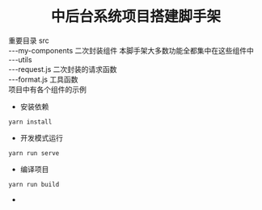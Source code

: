 <h1 align="center">中后台系统项目搭建脚手架</h1>
<div >
 重要目录
 src
 <div>
    ---my-components 二次封装组件 本脚手架大多数功能全都集中在这些组件中 
  </div>
 <div>---utils </div>
   <div>---request.js  二次封装的请求函数 </div>
   <div>---format.js   工具函数 </div>
   <div>项目中有各个组件的示例</div>   
</div>

- 安装依赖

```
yarn install
```

- 开发模式运行

```
yarn run serve
```

- 编译项目

```
yarn run build
```

-
